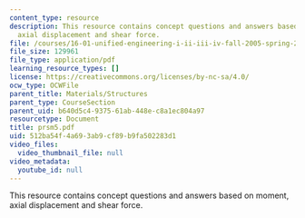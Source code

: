 ```yaml
---
content_type: resource
description: This resource contains concept questions and answers based on moment,
  axial displacement and shear force.
file: /courses/16-01-unified-engineering-i-ii-iii-iv-fall-2005-spring-2006/512ba54f4a693ab9cf89b9fa502283d1_prsm5.pdf
file_size: 129961
file_type: application/pdf
learning_resource_types: []
license: https://creativecommons.org/licenses/by-nc-sa/4.0/
ocw_type: OCWFile
parent_title: Materials/Structures
parent_type: CourseSection
parent_uid: b640d5c4-9375-61ab-448e-c8a1ec804a97
resourcetype: Document
title: prsm5.pdf
uid: 512ba54f-4a69-3ab9-cf89-b9fa502283d1
video_files:
  video_thumbnail_file: null
video_metadata:
  youtube_id: null
---
```

This resource contains concept questions and answers based on moment, axial displacement and shear force.